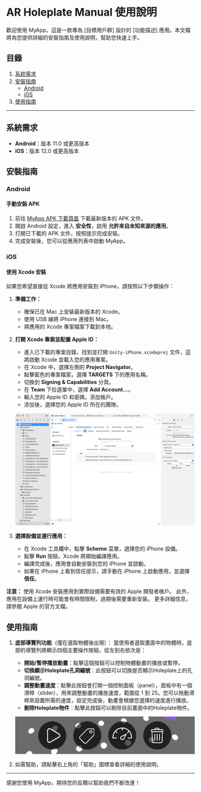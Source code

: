 # **AR Holeplate Manual 使用說明**

歡迎使用 MyApp，這是一款專為 [目標用戶群] 設計的 [功能描述] 應用。本文檔將為您提供詳細的安裝指南及使用說明，幫助您快速上手。

## **目錄**
1. [系統需求](#系統需求)
2. [安裝指南](#安裝指南)
   - [Android](#android)
   - [iOS](#ios)
3. [使用指南](#使用指南)

---

## **系統需求**

- **Android**：版本 11.0 或更高版本
- **iOS**：版本 12.0 或更高版本

## **安裝指南**

### **Android**

#### **手動安裝 APK**
1. 前往 [MyApp APK 下載頁面](https://example.com) 下載最新版本的 APK 文件。
2. 開啟 Android 設定，進入 **安全性**，啟用 **允許來自未知來源的應用**。
3. 打開已下載的 APK 文件，按照提示完成安裝。
4. 完成安裝後，您可以從應用列表中啟動 MyApp。

### **iOS**

#### **使用 Xcode 安裝**
如果您希望直接從 Xcode 將應用安裝到 iPhone，請按照以下步驟操作：

1. **準備工作：**
   - 確保已在 Mac 上安裝最新版本的 Xcode。
   - 使用 USB 線將 iPhone 連接到 Mac。
   - 將應用的 Xcode 專案檔案下載到本地。

2. **打開 Xcode 專案並配置 Apple ID：**
   - 進入已下載的專案目錄，找到並打開 `Unity-iPhone.xcodeproj` 文件，這將啟動 Xcode 並載入您的應用專案。
   - 在 Xcode 中，選擇左側的 **Project Navigator**。
   - 點擊藍色的專案檔案，選擇 **TARGETS** 下的應用名稱。
   - 切換到 **Signing & Capabilities** 分頁。
   - 在 **Team** 下拉選單中，選擇 **Add Account...**。
   - 輸入您的 Apple ID 和密碼，添加帳戶。
   - 添加後，選擇您的 Apple ID 所在的團隊。

   ![Xcode設定](https://github.com/justinhshz/ar-holeplate/blob/main/Images/xcode_project_signing.png)

3. **選擇設備並運行應用：**
   - 在 Xcode 工具欄中，點擊 **Scheme** 菜單，選擇您的 iPhone 設備。
   - 點擊 **Run** 按鈕，Xcode 將開始編譯應用。
   - 編譯完成後，應用會自動安裝到您的 iPhone 並啟動。
   - 如果在 iPhone 上看到信任提示，請手動在 iPhone 上啟動應用，並選擇 **信任**。


**注意：** 使用 Xcode 安裝應用到實際設備需要有效的 Apple 開發者帳戶。 此外，應用在設備上運行時可能會有時間限制，過期後需要重新安裝。 更多詳細信息，請參閱 Apple 的官方文檔。


## **使用指南**

1. **底部導覽列功能**（僅在選取物體後出現）：
   當使用者選取畫面中的物體時，底部的導覽列將顯示四個主要操作按鈕，從左到右依次是：
   - **開始/暫停播放動畫**：點擊這個按鈕可以控制物體動畫的播放或暫停。
   - **切換顯示Holeplate孔洞編號**：此按鈕可以切換是否顯示Holeplate上的孔洞編號。
   - **調整動畫速度**：點擊此按鈕會打開一個控制面板（panel），面板中有一個滑桿（slider），用來調整動畫的播放速度，範圍從 1 到 25。您可以拖動滑桿來設置所需的速度，設定完成後，動畫會根據您選擇的速度進行播放。
   - **刪除Holeplate物件**：點擊此按鈕可以刪除目前畫面中的Holeplate物件。

   ![底部導覽列](https://github.com/justinhshz/ar-holeplate/blob/main/Images/navigation_bar.png)

2. 如需幫助，請點擊右上角的「幫助」圖標查看詳細的使用說明。

---

感謝您使用 MyApp，期待您的反饋以幫助我們不斷改進！
